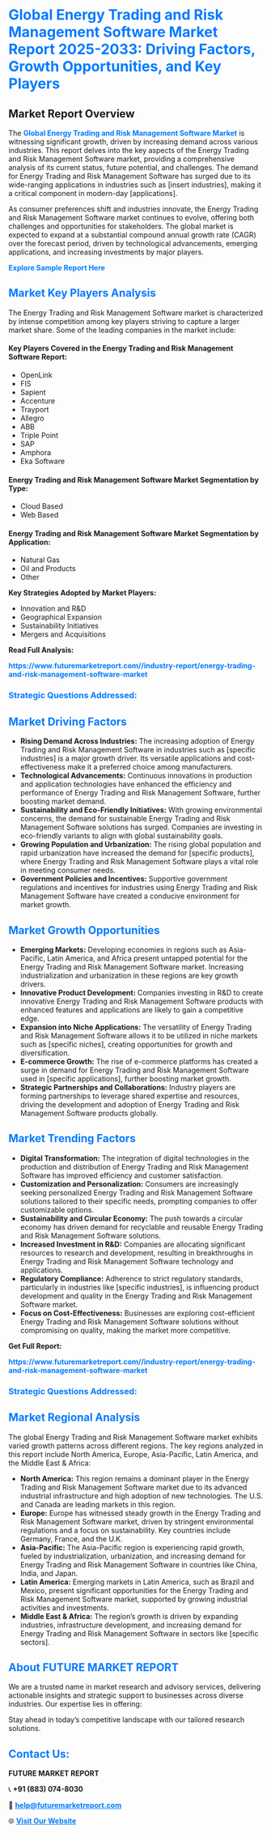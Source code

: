 <h1 style="color: #007BFF;">Global Energy Trading and Risk Management Software Market Report 2025-2033: Driving Factors, Growth Opportunities, and Key Players</h1>

<section id="overview">
<h2>Market Report Overview</h2>
<p>The <a href="https://www.futuremarketreport.com//industry-report/energy-trading-and-risk-management-software-market" style="color: #007BFF; text-decoration: none;"><strong>Global Energy Trading and Risk Management Software Market</strong></a> is witnessing significant growth, driven by increasing demand across various industries. This report delves into the key aspects of the Energy Trading and Risk Management Software market, providing a comprehensive analysis of its current status, future potential, and challenges. The demand for Energy Trading and Risk Management Software has surged due to its wide-ranging applications in industries such as [insert industries], making it a critical component in modern-day [applications].</p>
<p>As consumer preferences shift and industries innovate, the Energy Trading and Risk Management Software market continues to evolve, offering both challenges and opportunities for stakeholders. The global market is expected to expand at a substantial compound annual growth rate (CAGR) over the forecast period, driven by technological advancements, emerging applications, and increasing investments by major players.</p>
</section>

<section id="overview">
<p><a href="https://www.futuremarketreport.com//request-sample/reportId=51942" style="color: #007BFF; text-decoration: none;"><strong>Explore Sample Report Here</strong></a></p>
</section>

<section id="key-players">
<h2 style="color: #007BFF;">Market Key Players Analysis</h2>
<p>The Energy Trading and Risk Management Software market is characterized by intense competition among key players striving to capture a larger market share. Some of the leading companies in the market include:</p>
<h4>Key Players Covered in the Energy Trading and Risk Management Software Report:</h4>
<ul><li>OpenLink</li><li>FIS</li><li>Sapient</li><li>Accenture</li><li>Trayport</li><li>Allegro</li><li>ABB</li><li>Triple Point</li><li>SAP</li><li>Amphora</li><li>Eka Software</li></ul>
<h4>Energy Trading and Risk Management Software Market Segmentation by Type:</h4>
<ul><li>Cloud Based</li><li>Web Based</li></ul>

<h4>Energy Trading and Risk Management Software Market Segmentation by Application:</h4>
<ul><li>Natural Gas</li><li>Oil and Products</li><li>Other</li></ul>
<p><strong>Key Strategies Adopted by Market Players:</strong></p>
<ul>
<li>Innovation and R&D</li>
<li>Geographical Expansion</li>
<li>Sustainability Initiatives</li>
<li>Mergers and Acquisitions</li>
</ul>
</section>

<section>
<p><strong>Read Full Analysis: </strong></p><a href="https://www.futuremarketreport.com//industry-report/energy-trading-and-risk-management-software-market" style="color: #007BFF; text-decoration: none;"><strong>https://www.futuremarketreport.com//industry-report/energy-trading-and-risk-management-software-market</strong></a>
<h3 style="color: #007BFF;">Strategic Questions Addressed:</h3>
</section>

<section id="driving-factors">
<h2 style="color: #007BFF;">Market Driving Factors</h2>
<ul>
<li><strong>Rising Demand Across Industries:</strong> The increasing adoption of Energy Trading and Risk Management Software in industries such as [specific industries] is a major growth driver. Its versatile applications and cost-effectiveness make it a preferred choice among manufacturers.</li>
<li><strong>Technological Advancements:</strong> Continuous innovations in production and application technologies have enhanced the efficiency and performance of Energy Trading and Risk Management Software, further boosting market demand.</li>
<li><strong>Sustainability and Eco-Friendly Initiatives:</strong> With growing environmental concerns, the demand for sustainable Energy Trading and Risk Management Software solutions has surged. Companies are investing in eco-friendly variants to align with global sustainability goals.</li>
<li><strong>Growing Population and Urbanization:</strong> The rising global population and rapid urbanization have increased the demand for [specific products], where Energy Trading and Risk Management Software plays a vital role in meeting consumer needs.</li>
<li><strong>Government Policies and Incentives:</strong> Supportive government regulations and incentives for industries using Energy Trading and Risk Management Software have created a conducive environment for market growth.</li>
</ul>
</section>

<section id="growth-opportunities">
<h2 style="color: #007BFF;">Market Growth Opportunities</h2>
<ul>
<li><strong>Emerging Markets:</strong> Developing economies in regions such as Asia-Pacific, Latin America, and Africa present untapped potential for the Energy Trading and Risk Management Software market. Increasing industrialization and urbanization in these regions are key growth drivers.</li>
<li><strong>Innovative Product Development:</strong> Companies investing in R&D to create innovative Energy Trading and Risk Management Software products with enhanced features and applications are likely to gain a competitive edge.</li>
<li><strong>Expansion into Niche Applications:</strong> The versatility of Energy Trading and Risk Management Software allows it to be utilized in niche markets such as [specific niches], creating opportunities for growth and diversification.</li>
<li><strong>E-commerce Growth:</strong> The rise of e-commerce platforms has created a surge in demand for Energy Trading and Risk Management Software used in [specific applications], further boosting market growth.</li>
<li><strong>Strategic Partnerships and Collaborations:</strong> Industry players are forming partnerships to leverage shared expertise and resources, driving the development and adoption of Energy Trading and Risk Management Software products globally.</li>
</ul>
</section>

<section id="trending-factors">
<h2 style="color: #007BFF;">Market Trending Factors</h2>
<ul>
<li><strong>Digital Transformation:</strong> The integration of digital technologies in the production and distribution of Energy Trading and Risk Management Software has improved efficiency and customer satisfaction.</li>
<li><strong>Customization and Personalization:</strong> Consumers are increasingly seeking personalized Energy Trading and Risk Management Software solutions tailored to their specific needs, prompting companies to offer customizable options.</li>
<li><strong>Sustainability and Circular Economy:</strong> The push towards a circular economy has driven demand for recyclable and reusable Energy Trading and Risk Management Software solutions.</li>
<li><strong>Increased Investment in R&D:</strong> Companies are allocating significant resources to research and development, resulting in breakthroughs in Energy Trading and Risk Management Software technology and applications.</li>
<li><strong>Regulatory Compliance:</strong> Adherence to strict regulatory standards, particularly in industries like [specific industries], is influencing product development and quality in the Energy Trading and Risk Management Software market.</li>
<li><strong>Focus on Cost-Effectiveness:</strong> Businesses are exploring cost-efficient Energy Trading and Risk Management Software solutions without compromising on quality, making the market more competitive.</li>
</ul>
</section>

<section>
<p><strong>Get Full Report: </strong></p><a href="https://www.futuremarketreport.com//industry-report/energy-trading-and-risk-management-software-market" style="color: #007BFF; text-decoration: none;"><strong>https://www.futuremarketreport.com//industry-report/energy-trading-and-risk-management-software-market</strong></a>
<h3 style="color: #007BFF;">Strategic Questions Addressed:</h3>
</section>


<section id="regional-analysis">
<h2 style="color: #007BFF;">Market Regional Analysis</h2>
<p>The global Energy Trading and Risk Management Software market exhibits varied growth patterns across different regions. The key regions analyzed in this report include North America, Europe, Asia-Pacific, Latin America, and the Middle East & Africa:</p>
<ul>
<li><strong>North America:</strong> This region remains a dominant player in the Energy Trading and Risk Management Software market due to its advanced industrial infrastructure and high adoption of new technologies. The U.S. and Canada are leading markets in this region.</li>
<li><strong>Europe:</strong> Europe has witnessed steady growth in the Energy Trading and Risk Management Software market, driven by stringent environmental regulations and a focus on sustainability. Key countries include Germany, France, and the U.K.</li>
<li><strong>Asia-Pacific:</strong> The Asia-Pacific region is experiencing rapid growth, fueled by industrialization, urbanization, and increasing demand for Energy Trading and Risk Management Software in countries like China, India, and Japan.</li>
<li><strong>Latin America:</strong> Emerging markets in Latin America, such as Brazil and Mexico, present significant opportunities for the Energy Trading and Risk Management Software market, supported by growing industrial activities and investments.</li>
<li><strong>Middle East & Africa:</strong> The region’s growth is driven by expanding industries, infrastructure development, and increasing demand for Energy Trading and Risk Management Software in sectors like [specific sectors].</li>
</ul>
</section>

<footer>
<h2 style="color: #007BFF;">About FUTURE MARKET REPORT</h2>
<p>We are a trusted name in market research and advisory services, delivering actionable insights and strategic support to businesses across diverse industries. Our expertise lies in offering:</p>

<p>Stay ahead in today’s competitive landscape with our tailored research solutions.</p>

<h2 style="color: #007BFF;">Contact Us:</h2>
<p><strong>FUTURE MARKET REPORT</strong></p>
<p>📞 <strong>+91 (883) 074-8030</strong></p>
<p>📧 <strong><a href="mailto:help@futuremarketreport.com" style="color: #007BFF;">help@futuremarketreport.com</a></strong></p>
<p>🌐 <strong><a href="https://www.futuremarketreport.com/" style="color: #007BFF;">Visit Our Website</a></strong></p>
</footer>